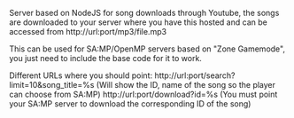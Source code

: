 Server based on NodeJS for song downloads through Youtube, the songs are downloaded to your server where you have this hosted and can be accessed from http://url:port/mp3/file.mp3

This can be used for SA:MP/OpenMP servers based on "Zone Gamemode", you just need to include the base code for it to work.


Different URLs where you should point:
http://url:port/search?limit=10&song_title=%s (Will show the ID, name of the song so the player can choose from SA:MP)
http://url:port/download?id=%s (You must point your SA:MP server to download the corresponding ID of the song)
